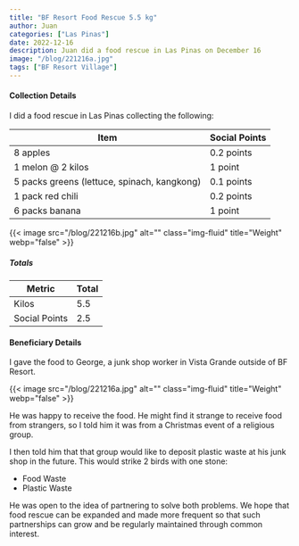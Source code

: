 ```yaml
---
title: "BF Resort Food Rescue 5.5 kg"
author: Juan
categories: ["Las Pinas"]
date: 2022-12-16
description: Juan did a food rescue in Las Pinas on December 16
image: "/blog/221216a.jpg"
tags: ["BF Resort Village"]
---
```



#### Collection Details

I did a food rescue in Las Pinas collecting the following:

Item | Social Points
--- | ---
8 apples | 0.2 points
1 melon @ 2 kilos | 1 point
5 packs greens (lettuce, spinach, kangkong) | 0.1 points
1 pack red chili | 0.2 points
6 packs banana | 1 point

{{< image src="/blog/221216b.jpg" alt="" class="img-fluid" title="Weight" webp="false" >}}



##### Totals

Metric | Total
--- | ---
Kilos | 5.5
Social Points | 2.5


#### Beneficiary Details

I gave the food to George, a junk shop worker in Vista Grande outside of BF Resort.

{{< image src="/blog/221216a.jpg" alt="" class="img-fluid" title="Weight" webp="false" >}}


He was happy to receive the food. He might find it strange to receive food from strangers, so I told him it was from a Christmas event of a religious group. 

I then told him that that group would like to deposit plastic waste at his junk shop in the future. This would strike 2 birds with one stone:
- Food Waste
- Plastic Waste 

He was open to the idea of partnering to solve both problems. We hope that food rescue can be expanded and made more frequent so that such partnerships can grow and be regularly maintained through common interest.  

